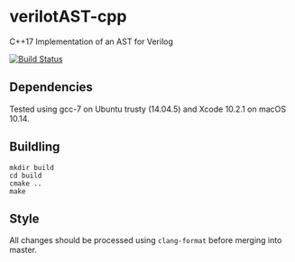 # verilotAST-cpp
C++17 Implementation of an AST for Verilog

[![Build Status](https://travis-ci.com/leonardt/verilogAST-cpp.svg?branch=master)](https://travis-ci.com/leonardt/verilogAST-cpp)

## Dependencies
Tested using gcc-7 on Ubuntu trusty (14.04.5) and Xcode 10.2.1 on macOS 10.14.

## Buildling
```
mkdir build
cd build
cmake ..
make
```

## Style
All changes should be processed using `clang-format` before merging into
master.
